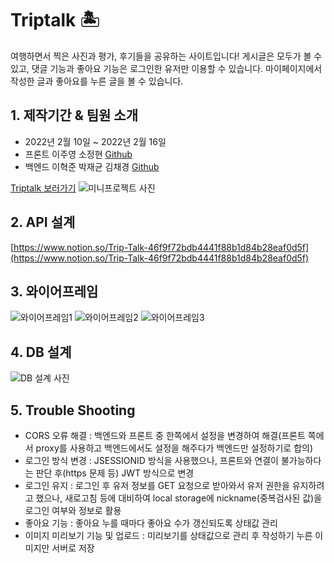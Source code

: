 # Triptalk 🏝️
여행하면서 찍은 사진과 평가, 후기들을 공유하는 사이트입니다!
게시글은 모두가 볼 수 있고, 댓글 기능과 좋아요 기능은 로그인한 유저만 이용할 수 있습니다.
마이페이지에서 작성한 글과 좋아요를 누른 글을 볼 수 있습니다.


## 1. 제작기간 & 팀원 소개
- 2022년 2월 10일 ~ 2022년 2월 16일
- 프론트 이주영 소정현 [Github](https://github.com/jyi3479/mini-project-front)
- 백엔드 이혁준 박재균 김채경 [Github](https://github.com/KimCG1130/miniproject)

[Triptalk 보러가기](http://triptalk.com.s3-website.ap-northeast-2.amazonaws.com)
![미니프로젝트 사진](https://user-images.githubusercontent.com/94282246/154506847-ca0ca7ff-983b-4843-99e3-0350ad2ba70f.png)

## 2. API 설계
[https://www.notion.so/Trip-Talk-46f9f72bdb4441f88b1d84b28eaf0d5f](https://www.notion.so/Trip-Talk-46f9f72bdb4441f88b1d84b28eaf0d5f)


## 3. 와이어프레임

![와이어프레임1](https://user-images.githubusercontent.com/94282246/154503570-98cb1d44-f181-4159-b0a7-b7417e89c109.png)
![와이어프레임2](https://user-images.githubusercontent.com/94282246/154503578-6e11ef2c-0740-4f90-84c2-d58f2c191a02.png)
![와이어프레임3](https://user-images.githubusercontent.com/94282246/154503581-c70e9f3b-f2a7-4fb1-89d6-9d83b1dd7a18.png)


## 4. DB 설계
![DB 설계 사진](https://user-images.githubusercontent.com/94282246/154505490-fd284620-5cee-4177-95ed-aa34151c9de4.png)


## 5. Trouble Shooting
- CORS 오류 해결 : 백엔드와 프론트 중 한쪽에서 설정을 변경하여 해결(프론트 쪽에서 proxy를 사용하고 백엔드에서도 설정을 해주다가 백엔드만 설정하기로 합의)
- 로그인 방식 변경 : JSESSIONID 방식을 사용했으나, 프론트와 연결이 불가능하다는 판단 후(https 문제 등) JWT 방식으로 변경
- 로그인 유지 : 로그인 후 유저 정보를 GET 요청으로 받아와서 유저 권한을 유지하려고 했으나, 새로고침 등에 대비하여 local storage에 nickname(중복검사된 값)을 로그인 여부와 정보로 활용
- 좋아요 기능 : 좋아요 누를 때마다 좋아요 수가 갱신되도록 상태값 관리
- 이미지 미리보기 기능 및 업로드 : 미리보기를 상태값으로 관리 후 작성하기 누른 이미지만 서버로 저장


